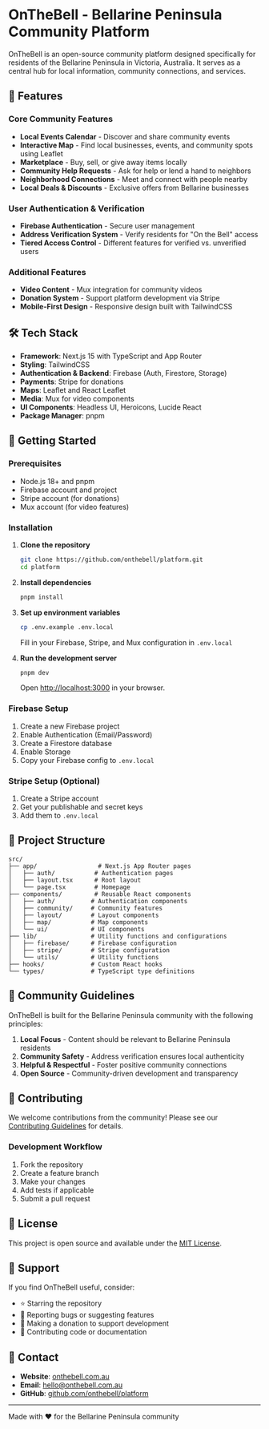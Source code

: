 # OnTheBell - Bellarine Peninsula Community Platform

OnTheBell is an open-source community platform designed specifically for residents of the Bellarine Peninsula in Victoria, Australia. It serves as a central hub for local information, community connections, and services.

## 🌟 Features

### Core Community Features
- **Local Events Calendar** - Discover and share community events
- **Interactive Map** - Find local businesses, events, and community spots using Leaflet
- **Marketplace** - Buy, sell, or give away items locally
- **Community Help Requests** - Ask for help or lend a hand to neighbors
- **Neighborhood Connections** - Meet and connect with people nearby
- **Local Deals & Discounts** - Exclusive offers from Bellarine businesses

### User Authentication & Verification
- **Firebase Authentication** - Secure user management
- **Address Verification System** - Verify residents for "On the Bell" access
- **Tiered Access Control** - Different features for verified vs. unverified users

### Additional Features
- **Video Content** - Mux integration for community videos
- **Donation System** - Support platform development via Stripe
- **Mobile-First Design** - Responsive design built with TailwindCSS

## 🛠 Tech Stack

- **Framework**: Next.js 15 with TypeScript and App Router
- **Styling**: TailwindCSS
- **Authentication & Backend**: Firebase (Auth, Firestore, Storage)
- **Payments**: Stripe for donations
- **Maps**: Leaflet and React Leaflet
- **Media**: Mux for video components
- **UI Components**: Headless UI, Heroicons, Lucide React
- **Package Manager**: pnpm

## 🚀 Getting Started

### Prerequisites
- Node.js 18+ and pnpm
- Firebase account and project
- Stripe account (for donations)
- Mux account (for video features)

### Installation

1. **Clone the repository**
   ```bash
   git clone https://github.com/onthebell/platform.git
   cd platform
   ```

2. **Install dependencies**
   ```bash
   pnpm install
   ```

3. **Set up environment variables**
   ```bash
   cp .env.example .env.local
   ```
   
   Fill in your Firebase, Stripe, and Mux configuration in `.env.local`

4. **Run the development server**
   ```bash
   pnpm dev
   ```

   Open [http://localhost:3000](http://localhost:3000) in your browser.

### Firebase Setup

1. Create a new Firebase project
2. Enable Authentication (Email/Password)
3. Create a Firestore database
4. Enable Storage
5. Copy your Firebase config to `.env.local`

### Stripe Setup (Optional)

1. Create a Stripe account
2. Get your publishable and secret keys
3. Add them to `.env.local`

## 📁 Project Structure

```
src/
├── app/                 # Next.js App Router pages
│   ├── auth/           # Authentication pages
│   ├── layout.tsx      # Root layout
│   └── page.tsx        # Homepage
├── components/         # Reusable React components
│   ├── auth/          # Authentication components
│   ├── community/     # Community features
│   ├── layout/        # Layout components
│   ├── map/           # Map components
│   └── ui/            # UI components
├── lib/               # Utility functions and configurations
│   ├── firebase/      # Firebase configuration
│   ├── stripe/        # Stripe configuration
│   └── utils/         # Utility functions
├── hooks/             # Custom React hooks
└── types/             # TypeScript type definitions
```

## 🎯 Community Guidelines

OnTheBell is built for the Bellarine Peninsula community with the following principles:

1. **Local Focus** - Content should be relevant to Bellarine Peninsula residents
2. **Community Safety** - Address verification ensures local authenticity
3. **Helpful & Respectful** - Foster positive community connections
4. **Open Source** - Community-driven development and transparency

## 🤝 Contributing

We welcome contributions from the community! Please see our [Contributing Guidelines](CONTRIBUTING.md) for details.

### Development Workflow

1. Fork the repository
2. Create a feature branch
3. Make your changes
4. Add tests if applicable
5. Submit a pull request

## 📜 License

This project is open source and available under the [MIT License](LICENSE).

## 🙏 Support

If you find OnTheBell useful, consider:

- ⭐ Starring the repository
- 🐛 Reporting bugs or suggesting features
- 💖 Making a donation to support development
- 🤝 Contributing code or documentation

## 📧 Contact

- **Website**: [onthebell.com.au](https://onthebell.com.au)
- **Email**: hello@onthebell.com.au
- **GitHub**: [github.com/onthebell/platform](https://github.com/onthebell/platform)

---

Made with ❤️ for the Bellarine Peninsula community
